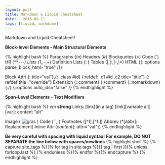 ```yaml
---
layout: post
title: Markdown & Liquid Cheatsheet
date:   2016-08-11
tags: [liquid, markdown]
---
```

Markdown and Liquid Cheatsheet!
<!--more-->
**Block-level Elements - Main Structural Elements**

{% highlight bash %}
Paragraphs              (/n)
Headers                 (#)
Blockquotes             (>)
Code                    (`)
HR                      (***---)
Lists                   (1,*,-,+)
Definition Lists        (: )
Tables                  (|,|:,|-,|=)
HTML                    ({::options parse_block_html="true" /})

Block Attri       {: title="val"},{: .class #id}
                  {:refdef: .c1 #id .c2 title="title"}
                  {: refdef title="override"}
Extension   {::comment} {:/comment}
            {::nomarkdown}{:/}
            {::options auto_ids="false" /}
{% endhighlight %}

**Span-Level Elements - Text Modifiers**

{% highlight bash %}
  *em*
  **strong**
  Links:
        [link](in a tag)
        [link][variable alt]
        [var]: content "alt"

  Image         ( ![gras](img/image.jpg) )
  Code          (``,`)
  Footnotes     ([^1],[^1:])
  Abbrev        (*[abbr]: Replacement)
  Inline Attr   (*content*{: attri="val"})
{% endhighlight %}

**Be very careful with spacing with liquid syntax!**
**For example, DO NOT SEPARATE the line below with spaces/newlines**
{% highlight shell %}
  {% capture site_tags %}{% for tag in site.tags %}{{ tag | first }}{% unless forloop.last %},{% endunless %}{% endfor %}{% endcapture %}
{% endhighlight %}